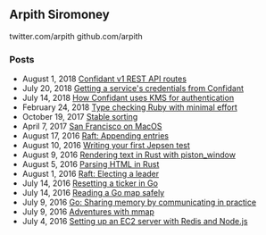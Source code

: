 ## Arpith Siromoney
twitter.com/arpith
github.com/arpith

### Posts
- August 1, 2018 [Confidant v1 REST API routes](https://arpith.co/confidant-v1-rest-api-routes)
- July 20, 2018 [Getting a service's credentials from Confidant](https://arpith.co/getting-a-services-credentials-from-confidant)
- July 14, 2018 [How Confidant uses KMS for authentication](https://arpith.co/how-confidant-uses-kms-for-authentication)
- February 24, 2018 [Type checking Ruby with minimal effort](https://arpith.co/type-checking-ruby-with-minimal-effort)
- October 19, 2017 [Stable sorting](https://arpith.co/stable-sorting)
- April 7, 2017 [San Francisco on MacOS](https://arpith.co/san-francisco-on-macos)
- August 17, 2016 [Raft: Appending entries](https://arpith.co/raft-appending-entries)
- August 10, 2016 [Writing your first Jepsen test](https://arpith.co/writing-your-first-jepsen-test)
- August 9, 2016 [Rendering text in Rust with piston_window](https://arpith.co/rendering-text-in-rust-with-piston-window)
- August 5, 2016 [Parsing HTML in Rust](https://arpith.co/parsing-html-in-rust)
- August 1, 2016 [Raft: Electing a leader](https://arpith.co/raft-electing-a-leader)
- July 14, 2016 [Resetting a ticker in Go](https://arpith.co/resetting-a-ticker-in-go)
- July 14, 2016 [Reading a Go map safely](https://arpith.co/reading-a-go-map-safely)
- July 9, 2016 [Go: Sharing memory by communicating in practice](https://arpith.co/go-sharing-memory-by-communicating-in-practice)
- July 9, 2016 [Adventures with mmap](https://arpith.co/adventures-with-mmap)
- July 4, 2016 [Setting up an EC2 server with Redis and Node.js](https://arpith.co/setting-up-an-ec2-server-with-redis-and-node-js)
